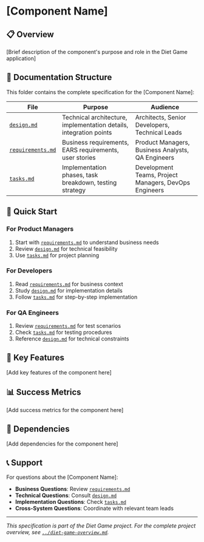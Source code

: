 # [Component Name]

## 📋 Overview

[Brief description of the component's purpose and role in the Diet Game application]

## 📁 Documentation Structure

This folder contains the complete specification for the [Component Name]:

| File | Purpose | Audience |
|------|---------|----------|
| [`design.md`](./design.md) | Technical architecture, implementation details, integration points | Architects, Senior Developers, Technical Leads |
| [`requirements.md`](./requirements.md) | Business requirements, EARS requirements, user stories | Product Managers, Business Analysts, QA Engineers |
| [`tasks.md`](./tasks.md) | Implementation phases, task breakdown, testing strategy | Development Teams, Project Managers, DevOps Engineers |

## 🚀 Quick Start

### For Product Managers
1. Start with [`requirements.md`](./requirements.md) to understand business needs
2. Review [`design.md`](./design.md) for technical feasibility
3. Use [`tasks.md`](./tasks.md) for project planning

### For Developers
1. Read [`requirements.md`](./requirements.md) for business context
2. Study [`design.md`](./design.md) for implementation details
3. Follow [`tasks.md`](./tasks.md) for step-by-step implementation

### For QA Engineers
1. Review [`requirements.md`](./requirements.md) for test scenarios
2. Check [`tasks.md`](./tasks.md) for testing procedures
3. Reference [`design.md`](./design.md) for technical constraints

## 🔗 Key Features

[Add key features of the component here]

## 📊 Success Metrics

[Add success metrics for the component here]

## 🔄 Dependencies

[Add dependencies for the component here]

## 📞 Support

For questions about the [Component Name]:
- **Business Questions**: Review [`requirements.md`](./requirements.md)
- **Technical Questions**: Consult [`design.md`](./design.md)
- **Implementation Questions**: Check [`tasks.md`](./tasks.md)
- **Cross-System Questions**: Coordinate with relevant team leads

---

*This specification is part of the Diet Game project. For the complete project overview, see [`../diet-game-overview.md`](../diet-game-overview.md).*
